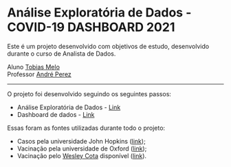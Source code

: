 # **Análise Exploratória de Dados** - COVID-19 DASHBOARD 2021

Este é um projeto desenvolvido com objetivos de estudo, desenvolvido durante o curso de Analista de Dados.<br>

Aluno [Tobias Melo](https://www.linkedin.com/in/tobias-melow/)<br>
Professor [André Perez](https://www.linkedin.com/in/andremarcosperez/)

---

O projeto foi desenvolvido seguindo os seguintes passos:

  * Análise Exploratória de Dados - [Link](https://www.kaggle.com/code/tobiasmelo/dashboard-covid-19-2021)
  * Dashboard de dados - [Link](https://datastudio.google.com/reporting/7d2a284b-02d6-46ca-816c-5f6084ed6a30)

Essas foram as fontes utilizadas durante todo o projeto:

  * Casos pela universidade John Hopkins ([link](https://github.com/CSSEGISandData/COVID-19/tree/master/csse_covid_19_data/csse_covid_19_daily_reports));
  * Vacinação pela universidade de Oxford ([link](https://covid.ourworldindata.org/data/owid-covid-data.csv));
  * Vacinação pelo [Wesley Cota](https://github.com/wcota) disponível ([link](https://github.com/wcota/covid19br-vac)).
